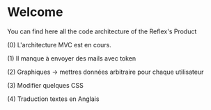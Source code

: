 # Welcome

You can find here all the code architecture of the Reflex's Product


(0) L'architecture MVC est en cours.

(1) Il manque à envoyer des mails avec token

(2) Graphiques -> mettres données arbitraire pour chaque utilisateur

(3) Modifier quelques CSS

(4) Traduction textes en Anglais
